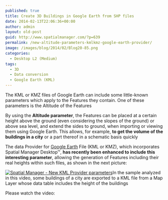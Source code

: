 ```yaml
---
published: true
title: Create 3D Buildings in Google Earth from SHP files
date: 2014-02-13T22:06:36+00:00
author: admin
layout: old-post
guid: http://www.spatialmanager.com/?p=639
permalink: /new-altitude-parameters-kmlkmz-google-earth-provider/
image: /images/blog/2014/02/Blog20-85.png
categories:
  - Desktop L2 (Medium)
tags:
  - 3D
  - Data conversion
  - Google Earth (KML)
---
```

The KML or KMZ files of Google Earth can include some little-known parameters which apply to the Features they contain. One of these parameters is the Altitude of the Features<!--more-->

By using the **Altitude parameter**, the Features can be placed at a certain height above the ground (even considering the slopes of the ground) or above sea level, and extend the sides to ground, when importing or viewing them using Google Earth. This allows, for example, **to get the volume of the buildings in a city** or a part thereof in a schematic basis quickly

The data Provider for <a title="Google Earth website" href="http://www.google.com/earth/" target="_blank" rel="nofollow">Google Earth</a> File (KML or KMZ), which incorporates Spatial Manager Desktop™, **has recently been enhanced to include this interesting parameter**, allowing the generation of Features including their real heights within such files, as shown in the next picture:

<a href="/images/blog/2014/02/NewKMLProvider.png" target="_blank" rel="nofollow"><img src="/images/blog/2014/02/NewKMLProvider.png" alt="Spatial Manager - New KML Provider parameters" width="567" height="576" srcset="/images/blog/2014/02/NewKMLProvider.png 567w, /images/blog/2014/02/NewKMLProvider-295x300.png 295w" sizes="(max-width: 567px) 100vw, 567px" /></a>In the sample analyzed in this video, some buildings of a city are exported to a KML file from a Map Layer whose data table includes the height of the buildings

Please watch the video: